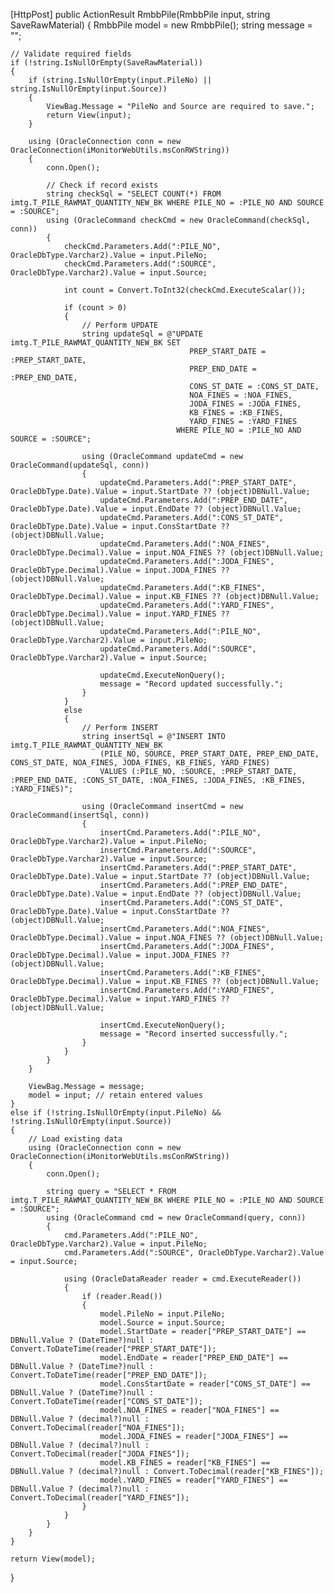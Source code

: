 [HttpPost]
public ActionResult RmbbPile(RmbbPile input, string SaveRawMaterial)
{
    RmbbPile model = new RmbbPile();
    string message = "";

    // Validate required fields
    if (!string.IsNullOrEmpty(SaveRawMaterial))
    {
        if (string.IsNullOrEmpty(input.PileNo) || string.IsNullOrEmpty(input.Source))
        {
            ViewBag.Message = "PileNo and Source are required to save.";
            return View(input);
        }

        using (OracleConnection conn = new OracleConnection(iMonitorWebUtils.msConRWString))
        {
            conn.Open();

            // Check if record exists
            string checkSql = "SELECT COUNT(*) FROM imtg.T_PILE_RAWMAT_QUANTITY_NEW_BK WHERE PILE_NO = :PILE_NO AND SOURCE = :SOURCE";
            using (OracleCommand checkCmd = new OracleCommand(checkSql, conn))
            {
                checkCmd.Parameters.Add(":PILE_NO", OracleDbType.Varchar2).Value = input.PileNo;
                checkCmd.Parameters.Add(":SOURCE", OracleDbType.Varchar2).Value = input.Source;

                int count = Convert.ToInt32(checkCmd.ExecuteScalar());

                if (count > 0)
                {
                    // Perform UPDATE
                    string updateSql = @"UPDATE imtg.T_PILE_RAWMAT_QUANTITY_NEW_BK SET
                                            PREP_START_DATE = :PREP_START_DATE,
                                            PREP_END_DATE = :PREP_END_DATE,
                                            CONS_ST_DATE = :CONS_ST_DATE,
                                            NOA_FINES = :NOA_FINES,
                                            JODA_FINES = :JODA_FINES,
                                            KB_FINES = :KB_FINES,
                                            YARD_FINES = :YARD_FINES
                                         WHERE PILE_NO = :PILE_NO AND SOURCE = :SOURCE";

                    using (OracleCommand updateCmd = new OracleCommand(updateSql, conn))
                    {
                        updateCmd.Parameters.Add(":PREP_START_DATE", OracleDbType.Date).Value = input.StartDate ?? (object)DBNull.Value;
                        updateCmd.Parameters.Add(":PREP_END_DATE", OracleDbType.Date).Value = input.EndDate ?? (object)DBNull.Value;
                        updateCmd.Parameters.Add(":CONS_ST_DATE", OracleDbType.Date).Value = input.ConsStartDate ?? (object)DBNull.Value;
                        updateCmd.Parameters.Add(":NOA_FINES", OracleDbType.Decimal).Value = input.NOA_FINES ?? (object)DBNull.Value;
                        updateCmd.Parameters.Add(":JODA_FINES", OracleDbType.Decimal).Value = input.JODA_FINES ?? (object)DBNull.Value;
                        updateCmd.Parameters.Add(":KB_FINES", OracleDbType.Decimal).Value = input.KB_FINES ?? (object)DBNull.Value;
                        updateCmd.Parameters.Add(":YARD_FINES", OracleDbType.Decimal).Value = input.YARD_FINES ?? (object)DBNull.Value;
                        updateCmd.Parameters.Add(":PILE_NO", OracleDbType.Varchar2).Value = input.PileNo;
                        updateCmd.Parameters.Add(":SOURCE", OracleDbType.Varchar2).Value = input.Source;

                        updateCmd.ExecuteNonQuery();
                        message = "Record updated successfully.";
                    }
                }
                else
                {
                    // Perform INSERT
                    string insertSql = @"INSERT INTO imtg.T_PILE_RAWMAT_QUANTITY_NEW_BK
                        (PILE_NO, SOURCE, PREP_START_DATE, PREP_END_DATE, CONS_ST_DATE, NOA_FINES, JODA_FINES, KB_FINES, YARD_FINES)
                        VALUES (:PILE_NO, :SOURCE, :PREP_START_DATE, :PREP_END_DATE, :CONS_ST_DATE, :NOA_FINES, :JODA_FINES, :KB_FINES, :YARD_FINES)";

                    using (OracleCommand insertCmd = new OracleCommand(insertSql, conn))
                    {
                        insertCmd.Parameters.Add(":PILE_NO", OracleDbType.Varchar2).Value = input.PileNo;
                        insertCmd.Parameters.Add(":SOURCE", OracleDbType.Varchar2).Value = input.Source;
                        insertCmd.Parameters.Add(":PREP_START_DATE", OracleDbType.Date).Value = input.StartDate ?? (object)DBNull.Value;
                        insertCmd.Parameters.Add(":PREP_END_DATE", OracleDbType.Date).Value = input.EndDate ?? (object)DBNull.Value;
                        insertCmd.Parameters.Add(":CONS_ST_DATE", OracleDbType.Date).Value = input.ConsStartDate ?? (object)DBNull.Value;
                        insertCmd.Parameters.Add(":NOA_FINES", OracleDbType.Decimal).Value = input.NOA_FINES ?? (object)DBNull.Value;
                        insertCmd.Parameters.Add(":JODA_FINES", OracleDbType.Decimal).Value = input.JODA_FINES ?? (object)DBNull.Value;
                        insertCmd.Parameters.Add(":KB_FINES", OracleDbType.Decimal).Value = input.KB_FINES ?? (object)DBNull.Value;
                        insertCmd.Parameters.Add(":YARD_FINES", OracleDbType.Decimal).Value = input.YARD_FINES ?? (object)DBNull.Value;

                        insertCmd.ExecuteNonQuery();
                        message = "Record inserted successfully.";
                    }
                }
            }
        }

        ViewBag.Message = message;
        model = input; // retain entered values
    }
    else if (!string.IsNullOrEmpty(input.PileNo) && !string.IsNullOrEmpty(input.Source))
    {
        // Load existing data
        using (OracleConnection conn = new OracleConnection(iMonitorWebUtils.msConRWString))
        {
            conn.Open();

            string query = "SELECT * FROM imtg.T_PILE_RAWMAT_QUANTITY_NEW_BK WHERE PILE_NO = :PILE_NO AND SOURCE = :SOURCE";
            using (OracleCommand cmd = new OracleCommand(query, conn))
            {
                cmd.Parameters.Add(":PILE_NO", OracleDbType.Varchar2).Value = input.PileNo;
                cmd.Parameters.Add(":SOURCE", OracleDbType.Varchar2).Value = input.Source;

                using (OracleDataReader reader = cmd.ExecuteReader())
                {
                    if (reader.Read())
                    {
                        model.PileNo = input.PileNo;
                        model.Source = input.Source;
                        model.StartDate = reader["PREP_START_DATE"] == DBNull.Value ? (DateTime?)null : Convert.ToDateTime(reader["PREP_START_DATE"]);
                        model.EndDate = reader["PREP_END_DATE"] == DBNull.Value ? (DateTime?)null : Convert.ToDateTime(reader["PREP_END_DATE"]);
                        model.ConsStartDate = reader["CONS_ST_DATE"] == DBNull.Value ? (DateTime?)null : Convert.ToDateTime(reader["CONS_ST_DATE"]);
                        model.NOA_FINES = reader["NOA_FINES"] == DBNull.Value ? (decimal?)null : Convert.ToDecimal(reader["NOA_FINES"]);
                        model.JODA_FINES = reader["JODA_FINES"] == DBNull.Value ? (decimal?)null : Convert.ToDecimal(reader["JODA_FINES"]);
                        model.KB_FINES = reader["KB_FINES"] == DBNull.Value ? (decimal?)null : Convert.ToDecimal(reader["KB_FINES"]);
                        model.YARD_FINES = reader["YARD_FINES"] == DBNull.Value ? (decimal?)null : Convert.ToDecimal(reader["YARD_FINES"]);
                    }
                }
            }
        }
    }

    return View(model);
}
